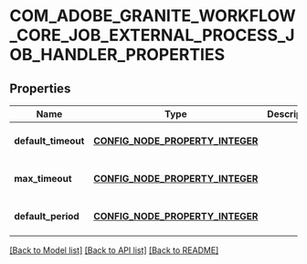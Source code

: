 # COM_ADOBE_GRANITE_WORKFLOW_CORE_JOB_EXTERNAL_PROCESS_JOB_HANDLER_PROPERTIES

## Properties
Name | Type | Description | Notes
------------ | ------------- | ------------- | -------------
**default_timeout** | [**CONFIG_NODE_PROPERTY_INTEGER**](configNodePropertyInteger.md) |  | [optional] [default to null]
**max_timeout** | [**CONFIG_NODE_PROPERTY_INTEGER**](configNodePropertyInteger.md) |  | [optional] [default to null]
**default_period** | [**CONFIG_NODE_PROPERTY_INTEGER**](configNodePropertyInteger.md) |  | [optional] [default to null]

[[Back to Model list]](../README.md#documentation-for-models) [[Back to API list]](../README.md#documentation-for-api-endpoints) [[Back to README]](../README.md)


